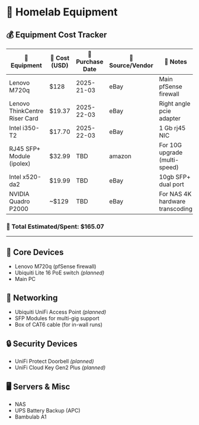 # 🧰 Homelab Equipment

## 💰 Equipment Cost Tracker

| 🧰 Equipment                  | 💸 Cost (USD) | 📅 Purchase Date | 🛒 Source/Vendor | 📌 Notes                      | 🔗 Links                                                                                                                                                                                                                                                                                                                                                                                             |
| ----------------------------- | ------------- | ---------------- | ---------------- | ----------------------------- | ---------------------------------------------------------------------------------------------------------------------------------------------------------------------------------------------------------------------------------------------------------------------------------------------------------------------------------------------------------------------------------------------------- |
| Lenovo M720q                  | $128          | 2025-21-03       | eBay             | Main pfSense firewall         | [Lenovo M720q](https://www.ebay.com/itm/267187788711)                                                                                                                                                                                                                                                                                                                                                |
| Lenovo ThinkCentre Riser Card | $19.37        | 2025-22-03       | eBay             | Right angle pcie adapter      | [Riser Card](https://www.ebay.com/itm/405330672390?var=675531770825)                                                                                                                                                                                                                                                                                                                                 |
| Intel i350-T2                 | $17.70        | 2025-22-03       | eBay             | 1 Gb rj45 NIC                 | [NIC](https://www.ebay.com/itm/135251686015)                                                                                                                                                                                                                                                                                                                                                         |
| RJ45 SFP+ Module (ipolex)     | $32.99        | TBD              | amazon              | For 10G upgrade (multi-speed) | [SFP+ Transciever](https://www.amazon.com/ipolex-10GBase-T-Transceiver-SFP-10G-T-S-Supermicro/dp/B01M5LIUK5?pd_rd_w=uI8Lx&content-id=amzn1.sym.bb21fc54-1dd8-448e-92bb-2ddce187f4ac%3Aamzn1.symc.40e6a10e-cbc4-4fa5-81e3-4435ff64d03b&pf_rd_p=bb21fc54-1dd8-448e-92bb-2ddce187f4ac&pf_rd_r=MQ93VSRVWYW5AQ3ZQH11&pd_rd_wg=k5Quj&pd_rd_r=7e7be5a9-ca58-4111-b4d0-6af7ef38b65f&pd_rd_i=B01M5LIUK5&th=1) |
| Intel x520-da2                | $19.99        | TBD              | eBay             | 10gb SFP+ dual port           | [Dual Port SFP+](https://www.ebay.com/itm/135251686015)                                                                                                                                                                                                                                                                                                                                              |
| NVIDIA Quadro P2000 | ~$129 | TBD | eBay | For NAS 4K hardware transcoding |[GPU](https://www.ebay.com/itm/304238847195?mkcid=16&mkevt=1&mkrid=711-127632-2357-0&ssspo=iEML3fboTpe&sssrc=4429486&ssuid=7FtBzCLISaa&var=&widget_ver=artemis&media=COPY) |

### 🧾 Total Estimated/Spent: **$165.07**

---

## 🔌 Core Devices
- Lenovo M720q (pfSense firewall)
- Ubiquiti Lite 16 PoE switch *(planned)*
- Main PC

## 📡 Networking
- Ubiquiti UniFi Access Point *(planned)*
- SFP Modules for multi-gig support
- Box of CAT6 cable (for in-wall runs)

## 🔒 Security Devices
- UniFi Protect Doorbell *(planned)*
- UniFi Cloud Key Gen2 Plus *(planned)*

## 🖥️ Servers & Misc
- NAS 
- UPS Battery Backup (APC)
- Bambulab A1